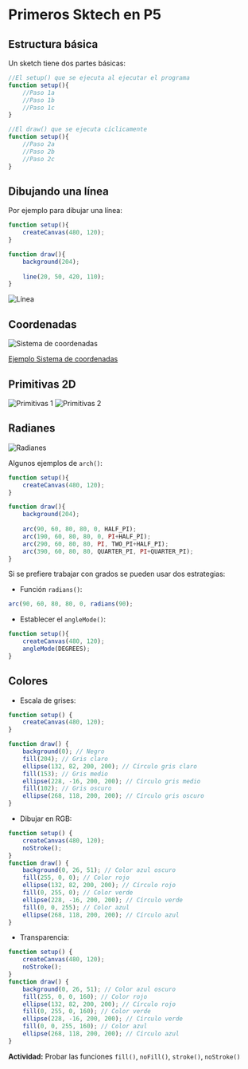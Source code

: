 # Primeros Sktech en P5

## Estructura básica

Un sketch tiene dos partes básicas:

```javascript
//El setup() que se ejecuta al ejecutar el programa
function setup(){
    //Paso 1a
    //Paso 1b
    //Paso 1c
}
```
```javascript
//El draw() que se ejecuta cíclicamente
function setup(){
    //Paso 2a
    //Paso 2b
    //Paso 2c
}
```
## Dibujando una línea
Por ejemplo para dibujar una línea:
```javascript
function setup(){
    createCanvas(480, 120);
}

function draw(){
    background(204);
    
    line(20, 50, 420, 110);
}
```
![Línea](https://github.com/daniels13ca/Intro_Programacion/blob/master/images/L%C3%ADnea.JPG "Línea recta")

## Coordenadas
![Sistema de coordenadas](https://github.com/daniels13ca/Intro_Programacion/blob/master/images/Coordenadas.JPG "Sistema de coordenadas")

[Ejemplo Sistema de coordenadas](https://www.openprocessing.org/sketch/743823)

## Primitivas 2D
![Primitivas 1](https://github.com/daniels13ca/Intro_Programacion/blob/master/images/primitivas1.JPG "Primitivas 1")
![Primitivas 2](https://github.com/daniels13ca/Intro_Programacion/blob/master/images/primitivas2.JPG "Primitivas 2")

## Radianes
![Radianes](https://github.com/daniels13ca/Intro_Programacion/blob/master/images/radianes.JPG "Radianes")

Algunos ejemplos de `arch()`:

```javascript
function setup(){
    createCanvas(480, 120);
}

function draw(){
    background(204);
    
    arc(90, 60, 80, 80, 0, HALF_PI);
    arc(190, 60, 80, 80, 0, PI+HALF_PI);
    arc(290, 60, 80, 80, PI, TWO_PI+HALF_PI);
    arc(390, 60, 80, 80, QUARTER_PI, PI+QUARTER_PI);
}
```

Si se prefiere trabajar con grados se pueden usar dos estrategias:

* Función `radians()`:
```javascript
arc(90, 60, 80, 80, 0, radians(90);
```

* Establecer el `angleMode()`:
```javascript
function setup(){
    createCanvas(480, 120);
    angleMode(DEGREES);
}
```

## Colores
* Escala de grises:
```javascript
function setup() {
	createCanvas(480, 120);
}

function draw() {
	background(0); // Negro
	fill(204); // Gris claro
	ellipse(132, 82, 200, 200); // Círculo gris claro
	fill(153); // Gris medio
	ellipse(228, -16, 200, 200); // Círculo gris medio
	fill(102); // Gris oscuro
	ellipse(268, 118, 200, 200); // Círculo gris oscuro
}
```

* Dibujar en RGB:
```javascript
function setup() {
	createCanvas(480, 120);
	noStroke();
}
function draw() {
	background(0, 26, 51); // Color azul oscuro
	fill(255, 0, 0); // Color rojo
	ellipse(132, 82, 200, 200); // Círculo rojo
	fill(0, 255, 0); // Color verde
	ellipse(228, -16, 200, 200); // Círculo verde
	fill(0, 0, 255); // Color azul
	ellipse(268, 118, 200, 200); // Círculo azul
}
```

* Transparencia:
```javascript
function setup() {
	createCanvas(480, 120);
	noStroke();
}
function draw() {
	background(0, 26, 51); // Color azul oscuro
	fill(255, 0, 0, 160); // Color rojo
	ellipse(132, 82, 200, 200); // Círculo rojo
	fill(0, 255, 0, 160); // Color verde
	ellipse(228, -16, 200, 200); // Círculo verde
	fill(0, 0, 255, 160); // Color azul
	ellipse(268, 118, 200, 200); // Círculo azul
}
```

**Actividad:** Probar las funciones `fill()`, `noFill()`, `stroke()`, `noStroke()`
